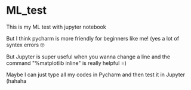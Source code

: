# ML_test
This is my ML test with jupyter notebook

But I think pycharm is more friendly for beginners like me! (yes a lot of syntex errors 🙄

But Jupyter is super useful when you wanna change a line and the command "%matplotlib inline" is really helpful =)

Maybe I can just type all my codes in Pycharm and then test it in Jupyter (hahaha
